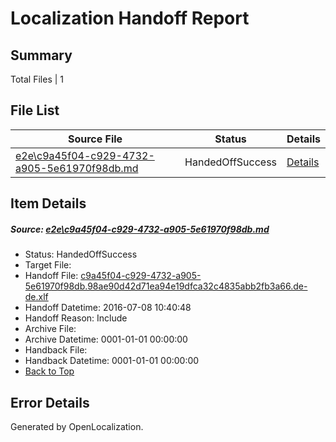 # <a name='report-top'></a> Localization Handoff Report

## Summary
 Total Files | 1

## File List
 Source File | Status | Details 
 ----------- | ------ | ------- 
 [e2e\c9a45f04-c929-4732-a905-5e61970f98db.md](https://github.com/OpenLocalizationTestOrg/oltest/blob/22e0a33c9086c5db5a64b01488b3a2eed65868f4/e2e/c9a45f04-c929-4732-a905-5e61970f98db.md) | HandedOffSuccess | [Details](#fe9aaf2b7ab018596b762f53ace98b81a722c9b07)

## Item Details
##### <a name='fe9aaf2b7ab018596b762f53ace98b81a722c9b07'></a> Source: [e2e\c9a45f04-c929-4732-a905-5e61970f98db.md](https://github.com/OpenLocalizationTestOrg/oltest/blob/22e0a33c9086c5db5a64b01488b3a2eed65868f4/e2e/c9a45f04-c929-4732-a905-5e61970f98db.md)
* Status: HandedOffSuccess
* Target File: 
* Handoff File: [c9a45f04-c929-4732-a905-5e61970f98db.98ae90d42d71ea94e19dfca32c4835abb2fb3a66.de-de.xlf](https://github.com/OpenLocalizationTestOrg/olhandoff-e2e/blob/2274262570d82948e273b514c7d35841db0a3e9f/ol-handoff/OpenLocalizationTestOrg/oltest-dede-fly/ci/ht/c9a45f04-c929-4732-a905-5e61970f98db.98ae90d42d71ea94e19dfca32c4835abb2fb3a66.de-de.xlf)
* Handoff Datetime: 2016-07-08 10:40:48
* Handoff Reason: Include
* Archive File: 
* Archive Datetime: 0001-01-01 00:00:00
* Handback File: 
* Handback Datetime: 0001-01-01 00:00:00
* [Back to Top](#report-top)


## Error Details

Generated by OpenLocalization.
